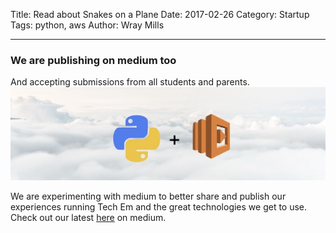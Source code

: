 Title: Read about Snakes on a Plane
Date: 2017-02-26
Category: Startup
Tags: python, aws
Author: Wray Mills

***

### We are publishing on medium too
And accepting submissions from all students and parents.
![Python on AWS](images/python_lambda.jpeg)

We are experimenting with medium to better share and publish our
experiences running Tech Em and the great technologies we get to
use. Check out our latest [here](https://medium.com/the-art-of-technology-training/python-in-the-clouds-3b0f93f61372) on medium.


